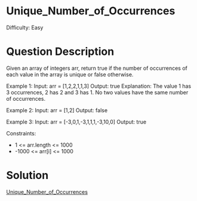 
# Unique_Number_of_Occurrences

Difficulty: Easy

# Question Description

Given an array of integers arr, return true if the number of occurrences of each value in the array is unique or false otherwise.

Example 1:
Input: arr = [1,2,2,1,1,3]
Output: true
Explanation: The value 1 has 3 occurrences, 2 has 2 and 3 has 1. No two values have the same number of occurrences.

Example 2:
Input: arr = [1,2]
Output: false

Example 3:
Input: arr = [-3,0,1,-3,1,1,1,-3,10,0]
Output: true

Constraints:

- 1 <= arr.length <= 1000
- -1000 <= arr[i] <= 1000

# Solution

[Unique_Number_of_Occurrences]([1207]Unique_Number_of_Occurrences.py)

    